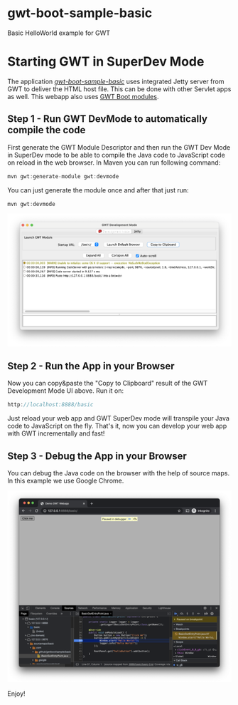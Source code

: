 # gwt-boot-sample-basic

Basic HelloWorld example for GWT

# Starting GWT in SuperDev Mode

The application _[gwt-boot-sample-basic](https://github.com/lofidewanto/gwt-boot-sample-basic)_ 
uses integrated Jetty server from GWT to deliver the HTML host file. 
This can be done with other Servlet apps as well. This webapp also uses [GWT Boot modules](https://github.com/gwtboot/gwt-boot-modules).

## Step 1 - Run GWT DevMode to automatically compile the code

First generate the GWT Module Descriptor and then run the GWT Dev Mode 
in SuperDev mode to be able to compile the Java code to JavaScript code 
on reload in the web browser. In Maven you can run following command:

```java
mvn gwt:generate-module gwt:devmode
```

You can just generate the module once and after that just run:

```java
mvn gwt:devmode
```

![GWT Development Mode](gwt-boot-sample-development-mode.png?raw=true "GWT Development Mode")

## Step 2 - Run the App in your Browser

Now you can copy&paste the "Copy to Clipboard" result of the GWT Development Mode UI above. Run it on:

```java
http://localhost:8888/basic
```

Just reload your web app and GWT SuperDev mode will transpile your
Java code to JavaScript on the fly. That's it, now you can develop 
your web app with GWT incrementally and fast! 

## Step 3 - Debug the App in your Browser

You can debug the Java code on the browser with the help of source maps. In this example we use Google Chrome.

![GWT Debug Chrome](gwt-boot-sample-debugging.png?raw=true "GWT Debug Chrome")

Enjoy! 
